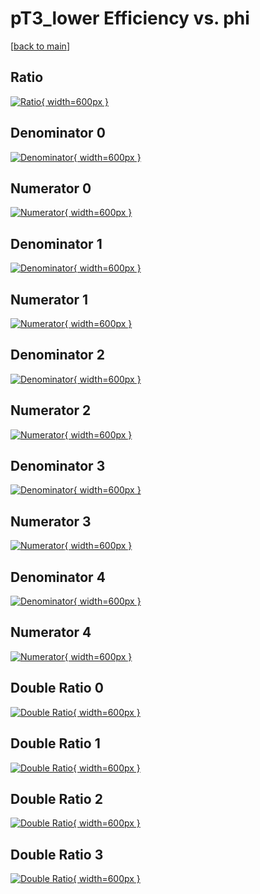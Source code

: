# pT3_lower Efficiency vs. phi

[[back to main](./)]



## Ratio

[![Ratio](../mtv/var/pT3_lower_base_0_-1_eff_phi.png){ width=600px }](../mtv/var/pT3_lower_base_0_-1_eff_phi.pdf)

## Denominator 0

[![Denominator](../mtv/den/pT3_lower_base_0_-1_eff_phi_den0.png){ width=600px }](../mtv/den/pT3_lower_base_0_-1_eff_phi_den0.pdf)

## Numerator 0

[![Numerator](../mtv/num/pT3_lower_base_0_-1_eff_phi_num0.png){ width=600px }](../mtv/num/pT3_lower_base_0_-1_eff_phi_num0.pdf)

## Denominator 1

[![Denominator](../mtv/den/pT3_lower_base_0_-1_eff_phi_den1.png){ width=600px }](../mtv/den/pT3_lower_base_0_-1_eff_phi_den1.pdf)

## Numerator 1

[![Numerator](../mtv/num/pT3_lower_base_0_-1_eff_phi_num1.png){ width=600px }](../mtv/num/pT3_lower_base_0_-1_eff_phi_num1.pdf)

## Denominator 2

[![Denominator](../mtv/den/pT3_lower_base_0_-1_eff_phi_den2.png){ width=600px }](../mtv/den/pT3_lower_base_0_-1_eff_phi_den2.pdf)

## Numerator 2

[![Numerator](../mtv/num/pT3_lower_base_0_-1_eff_phi_num2.png){ width=600px }](../mtv/num/pT3_lower_base_0_-1_eff_phi_num2.pdf)

## Denominator 3

[![Denominator](../mtv/den/pT3_lower_base_0_-1_eff_phi_den3.png){ width=600px }](../mtv/den/pT3_lower_base_0_-1_eff_phi_den3.pdf)

## Numerator 3

[![Numerator](../mtv/num/pT3_lower_base_0_-1_eff_phi_num3.png){ width=600px }](../mtv/num/pT3_lower_base_0_-1_eff_phi_num3.pdf)

## Denominator 4

[![Denominator](../mtv/den/pT3_lower_base_0_-1_eff_phi_den4.png){ width=600px }](../mtv/den/pT3_lower_base_0_-1_eff_phi_den4.pdf)

## Numerator 4

[![Numerator](../mtv/num/pT3_lower_base_0_-1_eff_phi_num4.png){ width=600px }](../mtv/num/pT3_lower_base_0_-1_eff_phi_num4.pdf)

## Double Ratio 0

[![Double Ratio](../mtv/ratio/pT3_lower_base_0_-1_eff_phi_ratio0.png){ width=600px }](../mtv/ratio/pT3_lower_base_0_-1_eff_phi_ratio0.pdf)

## Double Ratio 1

[![Double Ratio](../mtv/ratio/pT3_lower_base_0_-1_eff_phi_ratio1.png){ width=600px }](../mtv/ratio/pT3_lower_base_0_-1_eff_phi_ratio1.pdf)

## Double Ratio 2

[![Double Ratio](../mtv/ratio/pT3_lower_base_0_-1_eff_phi_ratio2.png){ width=600px }](../mtv/ratio/pT3_lower_base_0_-1_eff_phi_ratio2.pdf)

## Double Ratio 3

[![Double Ratio](../mtv/ratio/pT3_lower_base_0_-1_eff_phi_ratio3.png){ width=600px }](../mtv/ratio/pT3_lower_base_0_-1_eff_phi_ratio3.pdf)


